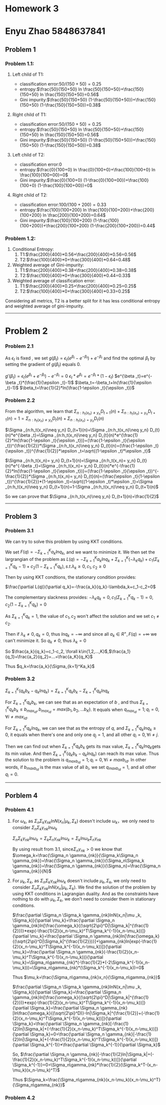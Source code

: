 # Homework 3
# Enyu Zhao 5848637841

## Problem 1
### Problem 1.1:
1. Left child of T1:
   -  classification error:$50/(150+50)=0.25$
   -  entropy:$\frac{50}{150+50} ln \frac{50}{150+50}+\frac{150}{150+50} ln \frac{150}{150+50}=0.56$
   -  Gini impurity:$\frac{50}{150+50} (1-\frac{50}{150+50})+\frac{150}{150+50} (1-\frac{150}{150+50})=0.38$
2. Right child of T1:
   -  classification error:$50/(150+50)=0.25$
   -  entropy:$\frac{50}{150+50} ln \frac{50}{150+50}+\frac{150}{150+50} ln \frac{150}{150+50}=0.56$
   -  Gini impurity:$\frac{50}{150+50} (1-\frac{50}{150+50})+\frac{150}{150+50} (1-\frac{150}{150+50})=0.38$
3. Left child of T2:
   -  classification error:$0$
   -  entropy:$\frac{0}{100+0} ln \frac{0}{100+0}+\frac{100}{100+0} ln \frac{100}{100+00}=0$
   -  Gini impurity:$\frac{0}{100+0} (1-\frac{0}{100+00})+\frac{100}{100+0} (1-\frac{100}{100+00})=0$

4. Right child of T2:
   -  classification error:$100/(100+200)=0.33$
   -  entropy:$\frac{100}{100+200} ln \frac{100}{100+200}+\frac{200}{100+200} ln \frac{200}{100+200}=0.64$
   -  Gini impurity:$\frac{100}{100+200} (1-\frac{100}{100+200})+\frac{200}{100+200} (1-\frac{200}{100+200})=0.44$


### Problem 1.2:
1. Conditional Entropy:
   1. T1:$\frac{200}{400}*0.56+\frac{200}{400}*0.56=0.56$
   2. T2:$\frac{100}{400}*0+\frac{300}{400}*0.64=0.48$
2. Weighted average of Gini-impurity:
   1. T1:$\frac{200}{400}*0.38+\frac{200}{400}*0.38=0.38$
   2. T2:$\frac{100}{400}*0+\frac{300}{400}*0.44=0.33$
3. Weighted average of classification error:
   1. T1:$\frac{200}{400}*0.25+\frac{200}{400}*0.25=0.25$
   2. T2:$\frac{100}{400}*0+\frac{300}{400}*0.33=0.25$

Considering all metrics, T2 is a better split for it has less conditional entropy and weighted average of gini-impurity. 


-----------------------------------------------
# Problem 2
### Problem 2.1
As $\epsilon _t$ is fixed , we set $g(\beta _t)=\epsilon _t(e^{\beta _t}-e^{-\beta _t})+e^{-\beta _t}$ and find the optimal $\beta _t$ by setting the gradient of $g(\beta _t)$ equals 0.


$g'(\beta _t)=\epsilon _t(e^{\beta _t}+e^{-\beta _t})-e^{-\beta _t}=0$
$\epsilon _t*e^{\beta _t}=e^{-\beta _t}*(1-\epsilon _t)$
$e^{\beta _t}=e^{-\beta _t}*(\frac{1}{\epsilon _t}-1)$
$\beta_t=-\beta_t+ln(\frac{1}{\epsilon _t}-1)$
$\beta_t=\frac{1}{2}*ln(\frac{1-\epsilon _t}{\epsilon _t})$


### Problem 2.2
From the algorithm, we learn that $\Sigma _{n:h_t(x_n)\neq y_n} D_{t+1}(n)+\Sigma _{n:h_t(x_n)= y_n} D_{t+1}(n)=1=\Sigma _{n:h_t(x_n)\neq y_n} D_{t}(n)+\Sigma _{n:h_t(x_n)= y_n} D_{t}(n)$

$\Sigma _{n:h_t(x_n)\neq y_n} D_{t+1}(n)=\Sigma _{n:h_t(x_n)\neq y_n} D_{t}(n)*e^{\beta _t}=\Sigma _{n:h_t(x_n)\neq y_n} D_{t}(n)*e^{\frac{1}{2}*ln(\frac{1-\epsilon _t}{\epsilon _t})}=(\frac{1-\epsilon _t}{\epsilon _t})^{\frac{1}{2}}*\Sigma _{n:h_t(x_n)\neq y_n} D_{t}(n)=(\frac{1-\epsilon _t}{\epsilon _t})^{\frac{1}{2}}*\epsilon _t=\sqrt{(1-\epsilon _t)*\epsilon _t}$


$\Sigma _{n:h_t(x_n)= y_n} D_{t+1}(n)=\Sigma _{n:h_t(x_n)= y_n} D_{t}(n)*e^{-\beta _t}=\Sigma _{n:h_t(x_n)= y_n} D_{t}(n)*e^{-\frac{1}{2}*ln(\frac{1-\epsilon _t}{\epsilon _t})}=(\frac{1-\epsilon _t}{\epsilon _t})^{-\frac{1}{2}}*\Sigma _{n:h_t(x_n)= y_n} D_{t}(n)=(\frac{\epsilon _t}{1-\epsilon _t})^{\frac{1}{2}}*(1-\epsilon _t)=\sqrt{(1-\epsilon _t)*\epsilon _t}=\Sigma _{n:h_t(x_n)\neq y_n} D_{t+1}(n)=1-\Sigma _{n:h_t(x_n)\neq y_n} D_{t+1}(n)$

So we can prove that $\Sigma _{n:h_t(x_n)\neq y_n} D_{t+1}(n)=\frac{1}{2}$

-------------------------------

## Problem 3
### Problem 3.1
We can try to solve this problem by using KKT conditions.

We set $F(q)=-\Sigma _{k=1}^K a_klnq_k$, and we want to minimize it. We then set the largrangian of the problem as $L(q)=-\Sigma _{k=1}^Ka_klnq_k+\Sigma _{k=1}^K(-\lambda _kq_k)+c_1(\Sigma _{k=1}^K q_k-1)+c_2(1-\Sigma _{k=1}^K q_k), s.t. \lambda_k \geq 0, c_1,c_2\geq 0$

Then by using KKT condtions, the stationary condition provides:

$\frac{\partial L(q)}{\partial q_k}=-\frac{a_k}{q_k}-\lambda_k+c_1-c_2=0$

The complementary slackness provides:
$-\lambda_kq_k=0,c_1(\Sigma _{k=1}^K q_k-1)=0,c_2(1-\Sigma _{k=1}^K q_k)=0$

As $\Sigma _{k=1}^K q_k=1$, the value of $c_1,c_2$ won't affect the solution and we set $c_1\neq c_2$.

Then if $\lambda_k\neq0,q_k=0$, thus $ln q_k=-\infty$ and since all $a_k\in R^+, F(q)=+\infty$ we can't minimize it. So $q_k\neq 0$, thus $\lambda_k=0$

So $\frac{a_k}{q_k}=c_1-c_2, \forall k\in{1,2,...,K}$,$\frac{a_1}{q_1}=\frac{a_2}{q_2}=...=\frac{a_K}{q_K}$

Thus $q_k=\frac{a_k}{\Sigma_{k=1}^Ka_k}$



### Problem 3.2
$\Sigma _{k=1}^K(q_kb_k-q_klnq_k)=\Sigma _{k=1}^Kq_kb_k-\Sigma _{k=1}^Kq_klnq_k$

For $\Sigma _{k=1}^Kq_kb_k$, we can see that as an expectation of $b$ , and thus $\Sigma _{k=1}^Kq_kb_k\leq b_{max_{id}}, b_{max_{id}}=max(b_1,b_2,...b_K)$. It equals when $q_{max_{id}}=1;q_i=0, \forall i\neq max_{id}$.

For $\Sigma _{k=1}^Kq_klnq_k$, we can see that as the entropy of $q$, and $\Sigma _{k=1}^Kq_klnq_k\geq 0$, it equals when there's one and only one $q_j=1$, and all other $q_i=0,\forall i\neq j$.

Then we can find out when $\Sigma _{k=1}^Kq_kb_k$ gets its max value, $\Sigma _{k=1}^Kq_klnq_k$gets its min value. And then $\Sigma _{k=1}^K(q_kb_k-q_klnq_k)$ can reach its max value. Thus the solution to the problem is $q_{maxb_{id}}=1;q_i=0, \forall i\neq maxb_{id}$. In other words, if $b_{maxb_{id}}$ is the max value of all $b_i$, we set $q_{maxb_{id}}=1$, and all other $q_i=0$.


--------------------------------------
## Porblem 4
### Problem 4.1
1. For $\omega_k$, as $\Sigma_n \Sigma_k \gamma_{nk}lnN(x_n|\mu _k, \Sigma_k)$ doesn't include $\omega_k$，we only need to consider $\Sigma_n \Sigma_k \gamma_{nk}ln\omega _k$

   $\Sigma_n \Sigma_k \gamma_{nk}ln\omega _k=\Sigma_k \Sigma_n \gamma_{nk}ln\omega _k=\Sigma_k ln\omega_k \Sigma_n \gamma_{nk}$

   By using result from 3.1, since$\Sigma_n \gamma_{nk}>0$ we know that $\omega_k=\frac{\Sigma_n \gamma_{nk}}{\Sigma_k\Sigma_n \gamma_{nk}}=\frac{\Sigma_n \gamma_{nk}}{\Sigma_n\Sigma_k \gamma_{nk}}=\frac{\Sigma_n \gamma_{nk}}{\Sigma_n}=\frac{\Sigma_n \gamma_{nk}}{N}$
2. For $\mu_k, \Sigma_k$, as $\Sigma_n \Sigma_k \gamma_{nk}ln\omega _k$ doesn't include $\mu_k, \Sigma_k$, we only need to consider $\Sigma_n \Sigma_k \gamma_{nk}lnN(x_n|\mu _k, \Sigma_k)$. We find the solution of the problem by using KKT conditions in Lagrangian duality. And as the constraints have nothing to do with $\mu_k, \Sigma_k$, we don't need to consider them in stationary conditions.
   
   $\frac{\partial \Sigma_n \Sigma_k \gamma_{nk}lnN(x_n|\mu _k, \Sigma_k)}{\partial \mu_k}=\frac{\partial \Sigma_n \gamma_{nk}ln[\frac{\omega_k}{(\sqrt{2\pi}^D|\Sigma_k|^{\frac{1}{2}})}*exp(-\frac{1}{2}(x_n-\mu_k)^T\Sigma_k^{-1}(x_n-\mu_k))]}{\partial \mu_k}=\frac{\partial \Sigma_n \gamma_{nk}ln[\frac{\omega_k}{(\sqrt{2\pi}^D|\Sigma_k|^{\frac{1}{2}})}]+\gamma_{nk}ln[exp(-\frac{1}{2}(x_n-\mu_k)^T\Sigma_k^{-1}(x_n-\mu_k))]}{\partial \mu_k}=\frac{\partial \Sigma_n \gamma_{nk}(-\frac{1}{2}(x_n-\mu_k)^T\Sigma_k^{-1}(x_n-\mu_k))}{\partial \mu_k}=\Sigma_n\gamma_{nk}*(-\frac{1}{2}*(-2\Sigma_k^{-1}(x_n-\mu_k)))=\Sigma_n\gamma_{nk}*(\Sigma_k^{-1}(x_n-\mu_k))=0$

   Thus $\mu_k=\frac{\Sigma_n\gamma_{nk}x_n}{\Sigma_n\gamma_{nk}}$

   $\frac{\partial \Sigma_n \Sigma_k \gamma_{nk}lnN(x_n|\mu _k, \Sigma_k)}{\partial \Sigma_k}=\frac{\partial \Sigma_n \gamma_{nk}ln[\frac{\omega_k}{(\sqrt{2\pi}^D|\Sigma_k|^{\frac{1}{2}})}*exp(-\frac{1}{2}(x_n-\mu_k)^T\Sigma_k^{-1}(x_n-\mu_k))]}{\partial \Sigma_k}=\frac{\partial \Sigma_n \gamma_{nk}[ln\frac{\omega_k}{(\sqrt{2\pi}^D)}-ln|\Sigma_k|^{\frac{1}{2}}+(-\frac{1}{2}(x_n-\mu_k)^T\Sigma_k^{-1}(x_n-\mu_k))]}{\partial \Sigma_k}=\frac{\partial \Sigma_n \gamma_{nk}[-\frac{1}{2}ln|\Sigma_k|+(-\frac{1}{2}(x_n-\mu_k)^T\Sigma_k^{-1}(x_n-\mu_k))]}{\partial \Sigma_k}=0=\frac{\partial \Sigma_n \gamma_{nk}[-\frac{1}{2}ln|\Sigma_k|+(-\frac{1}{2}(x_n-\mu_k)^T\Sigma_k^{-1}(x_n-\mu_k))]}{\partial \Sigma_k^{-1}}*\frac{\partial \Sigma_k^{-1}}{\partial \Sigma_k}$

   So, $\frac{\partial \Sigma_n \gamma_{nk}[-\frac{1}{2}ln|\Sigma_k|+(-\frac{1}{2}(x_n-\mu_k)^T\Sigma_k^{-1}(x_n-\mu_k))]}{\partial \Sigma_k^{-1}}=0=\Sigma_n\gamma_{nk}*\frac{1}{2}(\Sigma_k^T-(x_n-\mu_k)(x_n-\mu_k)^T)$

   Thus $\Sigma_k=\frac{\Sigma_n\gamma_{nk}(x_n-\mu_k)(x_n-\mu_k)^T}{\Sigma_n\gamma_{nk}}$

### Problem 4.2
